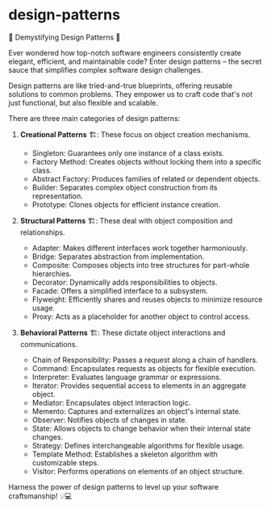 # design-patterns
🧩 Demystifying Design Patterns 🧩

Ever wondered how top-notch software engineers consistently create elegant, efficient, and maintainable code? Enter design patterns – the secret sauce that simplifies complex software design challenges.

Design patterns are like tried-and-true blueprints, offering reusable solutions to common problems. They empower us to craft code that's not just functional, but also flexible and scalable.

There are three main categories of design patterns:

1. **Creational Patterns** 🏗️: These focus on object creation mechanisms.
   - Singleton: Guarantees only one instance of a class exists.
   - Factory Method: Creates objects without locking them into a specific class.
   - Abstract Factory: Produces families of related or dependent objects.
   - Builder: Separates complex object construction from its representation.
   - Prototype: Clones objects for efficient instance creation.

2. **Structural Patterns** 🏗️: These deal with object composition and relationships.
   - Adapter: Makes different interfaces work together harmoniously.
   - Bridge: Separates abstraction from implementation.
   - Composite: Composes objects into tree structures for part-whole hierarchies.
   - Decorator: Dynamically adds responsibilities to objects.
   - Facade: Offers a simplified interface to a subsystem.
   - Flyweight: Efficiently shares and reuses objects to minimize resource usage.
   - Proxy: Acts as a placeholder for another object to control access.

3. **Behavioral Patterns** 🏗️: These dictate object interactions and communications.
   - Chain of Responsibility: Passes a request along a chain of handlers.
   - Command: Encapsulates requests as objects for flexible execution.
   - Interpreter: Evaluates language grammar or expressions.
   - Iterator: Provides sequential access to elements in an aggregate object.
   - Mediator: Encapsulates object interaction logic.
   - Memento: Captures and externalizes an object's internal state.
   - Observer: Notifies objects of changes in state.
   - State: Allows objects to change behavior when their internal state changes.
   - Strategy: Defines interchangeable algorithms for flexible usage.
   - Template Method: Establishes a skeleton algorithm with customizable steps.
   - Visitor: Performs operations on elements of an object structure.

Harness the power of design patterns to level up your software craftsmanship! 💡💻
